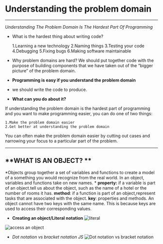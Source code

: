 # **Understanding the problem domain**
________
*Understanding The Problem Domain Is The Hardest Part Of Programming*

* What is the hardest thing about writing code?

    1.Learning a new technology
    2.Naming things
    3.Testing your code
    4.Debugging
    5.Fixing bugs
    6.Making software maintainable

* Why problem domains are hard?
We should put together code with the purpose of building components that we have taken out of the “bigger picture” of the problem domain.

* **Programming is easy if you understand the problem domain**
 * we should  write the code to produce.

* **What can you do about it?**

If understanding the problem domain is the hardest part of programming and you want to make programming easier, you can do one of two things:

    1.Make the problem domain easier
    2.Get better at understanding the problem domain

You can often make the problem domain easier by cutting out cases and narrowing your focus to a particular part of the problem.
____________

## **WHAT IS AN OBJECT? **
*Objects group together a set of variables and functions to create a model of a something you would recognize from the real world. In an object, variables and functions take on new names. *
**property:** if a variable is part of an object.tell us about the object, such as the name of a hotel or the number of rooms it has.
**method**: if a function is part of an object,represent tasks that are associated with the object.
**key**: properties and methods.
An object cannot have two keys with the same name. This is because keys are used to access their corresponding values. 

* **Creating an object/Literal notation**
![literal ](https://encrypted-tbn0.gstatic.com/images?q=tbn:ANd9GcSEQdiDBBc__US_81_0rMDyo-AWdhnrkjLEhQ&usqp=CAU)

![access an object](https://www.bookofnetwork.com/images/javascript-images/JS_Object-literal---Ways-of-accessing-object-property_04Oct16_1421.png)
 
 * *Dot notation vs bracket notation JS*
 ![Dot notation vs bracket notation](https://drek4537l1klr.cloudfront.net/larsen2/Figures/150fig01_alt.jpg)

